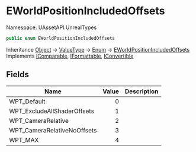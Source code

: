 # EWorldPositionIncludedOffsets

Namespace: UAssetAPI.UnrealTypes

```csharp
public enum EWorldPositionIncludedOffsets
```

Inheritance [Object](https://docs.microsoft.com/en-us/dotnet/api/system.object) → [ValueType](https://docs.microsoft.com/en-us/dotnet/api/system.valuetype) → [Enum](https://docs.microsoft.com/en-us/dotnet/api/system.enum) → [EWorldPositionIncludedOffsets](./uassetapi.unrealtypes.eworldpositionincludedoffsets.md)<br>
Implements [IComparable](https://docs.microsoft.com/en-us/dotnet/api/system.icomparable), [IFormattable](https://docs.microsoft.com/en-us/dotnet/api/system.iformattable), [IConvertible](https://docs.microsoft.com/en-us/dotnet/api/system.iconvertible)

## Fields

| Name | Value | Description |
| --- | --: | --- |
| WPT_Default | 0 |  |
| WPT_ExcludeAllShaderOffsets | 1 |  |
| WPT_CameraRelative | 2 |  |
| WPT_CameraRelativeNoOffsets | 3 |  |
| WPT_MAX | 4 |  |
